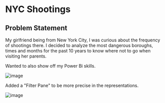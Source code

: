 # NYC Shootings

## Problem Statement

My girlfriend being from New York City, I was curious about the frequency of shootings there. I decided to analyze the most dangerous boroughs, times and months for the past 10 years to know where not to go when visiting her parents.

Wanted to also show off my Power Bi skills.

![image](https://github.com/user-attachments/assets/64c4d16d-183d-476c-94b5-b8785cf7eb98)

Added a "Filter Pane" to be more precise in the representations.

![image](https://github.com/user-attachments/assets/a3f780d1-8a7a-4924-a684-3a5cf9432642)

